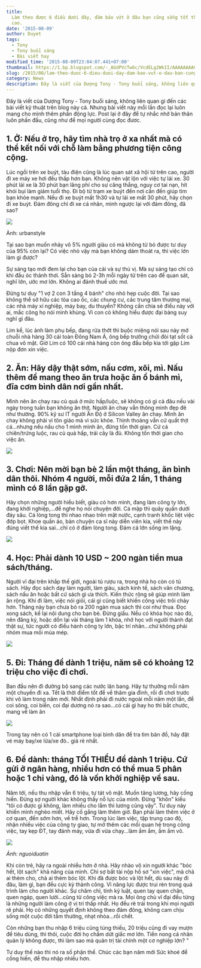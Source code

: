 ```yaml
---
title:
  Làm theo được 6 điều dưới đây, đảm bảo vứt ở đâu bạn cũng sống tốt thu nhập
  cao.
date: '2015-08-09'
author: Duyet
tags:
  - Tony
  - Tony buổi sáng
  - Bài viết hay
modified_time: '2015-08-09T23:04:07.441+07:00'
thumbnail: https://1.bp.blogspot.com/-_AGdPVcTw6c/VcdELg2WkII/AAAAAAAACtw/yvgddlzqydc/s1600/150524-b-lam-tho-dc-5-dieu-duoi-day-1.jpg
slug: /2015/08/lam-theo-duoc-6-dieu-duoi-day-dam-bao-vut-o-dau-ban-cung-song-tot-thu-nhap-cao.html
category: News
description: Đây là viết của Dượng Tony - Tony buổi sáng, không liên quan gì đến các bài viết kỹ thuật trên blog này cả. Nhưng bài viết này mỗi lần đọc lại luôn mang cho mình thêm phần động lực. Post lại ở đây để tự nhắc nhở bản thân luôn phấn đấu, cũng như để mọi người cùng đọc đươc.
---
```


Đây là viết của Dượng Tony - Tony buổi sáng, không liên quan gì đến các bài viết kỹ thuật trên blog này cả. Nhưng bài viết này mỗi lần đọc lại luôn mang cho mình thêm phần động lực. Post lại ở đây để tự nhắc nhở bản thân luôn phấn đấu, cũng như để mọi người cùng đọc đươc.

## 1\. Ở: Nếu ở trọ, hãy tìm nhà trọ ở xa nhất mà có thể kết nối với chỗ làm bằng phương tiện công cộng.

Lúc ngồi trên xe buýt, tàu điện cũng là lúc quan sát xã hội từ trên cao, người đi xe máy xe hơi đều thấp hơn bạn. Không nên vật lộn với việc tự lái xe. 30 phút lái xe là 30 phút bạn lãng phí cho sự căng thẳng, nguy cơ tai nạn, hít khói bụi làm giảm tuổi thọ. Đi bộ từ trạm xe buýt đến nơi cần đến giúp tim bạn khỏe mạnh. Nếu đi xe buýt mất 1h30 và tự lái xe mất 30 phút, hãy chọn đi xe buýt. Đám đông chỉ đi xe cá nhân, mình ngược lại với đám đông, đã sao?

[![](https://1.bp.blogspot.com/-_AGdPVcTw6c/VcdELg2WkII/AAAAAAAACtw/yvgddlzqydc/s1600/150524-b-lam-tho-dc-5-dieu-duoi-day-1.jpg)](https://1.bp.blogspot.com/-_AGdPVcTw6c/VcdELg2WkII/AAAAAAAACtw/yvgddlzqydc/s1600/150524-b-lam-tho-dc-5-dieu-duoi-day-1.jpg)

Ảnh: urbanstyle

Tại sao bạn muốn nhảy vô 5% người giàu có mà không từ bỏ được tư duy của 95% còn lại? Có việc nhỏ vậy mà bạn không dám thoát ra, thì việc lớn làm gì được?

Sự sáng tạo mới đem lại cho bạn của cải và sự thú vị. Mà sự sáng tạo chỉ có khi đầu óc thảnh thơi. Sẵn sàng bỏ 2-3h mỗi ngày từ trên cao để quan sát, nghĩ lớn, ước mơ lớn. Không ai đánh thuế ước mơ.

Đừng tư duy "1 vợ 2 con 3 tầng 4 bánh" cho nhỏ hẹp cuộc đời. Tại sao không thể sở hữu các tòa cao ốc, các chung cư, các trung tâm thương mại, các nhà máy xí nghiệp, máy bay, du thuyền? Không cần chia sẻ điều này với ai, mắc công họ nói mình khùng. Vì con cò không hiểu được đại bàng suy nghĩ gì đâu.

Lim kể, lúc ảnh làm phụ bếp, đang rửa thớt thì buộc miệng nói sau này mở chuỗi nhà hàng 30 cái toàn Đông Nam Á, ông bếp trưởng chửi đòi tạt sốt cà chua vô mặt. Giờ Lim có 100 cái nhà hàng còn ông đầu bếp kia tới gặp Lim nộp đơn xin việc.

## 2\. Ăn: Hãy dậy thật sớm, nấu cơm, xôi, mì. Nấu thêm để mang theo ăn trưa hoặc ăn ổ bánh mì, đĩa cơm bình dân nơi gần nhất.

Mình nên ăn chay rau củ quả ở mức hấp/luộc, sẽ không có gì cả đâu nếu vài ngày trong tuần bạn không ăn thịt. Người ăn chay vẫn thông minh đẹp đẽ như thường. 90% kỹ sư IT người Ấn Độ ở Silicon Valley ăn chay. Mình ăn chay không phải vì tôn giáo mà vì sức khỏe. Thỉnh thoảng vẫn cứ quất thịt cá…nhưng nếu nấu cho 1 mình mình ăn, đừng tốn thời gian. Cứ cá chiên/trứng luộc, rau củ quả hấp, trái cây là đủ. Không tốn thời gian cho việc ăn.

![](https://4.bp.blogspot.com/-DxPUOCbFwLI/VcdEZo_cUQI/AAAAAAAACt4/TvujbmoTwWA/s1600/150524-b-lam-tho-dc-5-dieu-duoi-day-2.jpg)

## 3\. Chơi: Nên mời bạn bè 2 lần một tháng, ăn bình dân thôi. Nhóm 4 người, mỗi đứa 2 lần, 1 tháng mình có 8 lần gặp gỡ.

Hãy chọn những người hiểu biết, giàu có hơn mình, đang làm công ty lớn, đang khởi nghiệp,…để nghe họ nói chuyện đời. Cá mập thì quây quần dưới đáy sâu. Cá lòng tong thì nhao nhao trên mặt nước, cạnh tranh khốc liệt việc đớp bọt. Khoe quần áo, bàn chuyện ca sĩ này diễn viên kia, viết thế này đúng viết thế kia sai…chỉ có ở đám lòng tong. Đám cá lớn sống im lặng.

![](https://3.bp.blogspot.com/-xSewbWQ2DEQ/VcdEjYwkwuI/AAAAAAAACuA/Hpmv9Vy_iTY/s1600/150524-b-lam-tho-dc-5-dieu-duoi-day-3.jpg)

## 4\. Học: Phải dành 10 USD ~ 200 ngàn tiền mua sách/tháng.

Người vĩ đại trên khắp thế giới, ngoài tủ rượu ra, trong nhà họ còn có tủ sách. Hãy đọc sách dạy làm người, làm giàu, sách kinh tế, sách văn chương, sách nấu ăn hoặc bất cứ sách gì ưa thích. Kiến thức rộng sẽ giúp mình làm ăn rộng. Khi đi làm, việc nói giỏi, cái gì cũng biết khiến công việc trôi chảy hơn. Tháng này bạn chưa bỏ ra 200 ngàn mua sách thì coi như thua. Đọc xong sách, kể lại nội dung cho bạn bè. Đừng giấu. Nếu có khóa học nào đó, nên đăng ký, hoặc dồn lại vài tháng làm 1 khóa, nhớ học với người thành đạt thật sự, tức người có điều hành công ty lớn, bậc trí nhân…chứ không phải nhóm mua môi múa mép.

[![](https://4.bp.blogspot.com/-wVdnppbAFcM/VcdEsFBedII/AAAAAAAACuI/rmRwSJ1XeN0/s1600/150524-b-lam-tho-dc-5-dieu-duoi-day-4.jpg)](https://4.bp.blogspot.com/-wVdnppbAFcM/VcdEsFBedII/AAAAAAAACuI/rmRwSJ1XeN0/s1600/150524-b-lam-tho-dc-5-dieu-duoi-day-4.jpg)

## 5\. Đi: Tháng để dành 1 triệu, năm sẽ có khoảng 12 triệu cho việc đi chơi.

Ban đầu nên đi đường bộ sang các nước lân bang. Hãy tự thưởng mỗi năm một chuyến đi xa. Tết là thời điểm tốt để về thăm gia đình, rồi đi chơi trước khi vô làm trong năm mới. Nhất định phải đi nước ngoài mỗi năm một lần, để coi sông, coi biển, coi đại dương nó ra sao…có cái gì hay ho thì bắt chước, mang về làm ăn

![](https://4.bp.blogspot.com/-JPIh9NiRB0k/VcdE0dJiW1I/AAAAAAAACuQ/PMiC8gDKj6U/s1600/150524-b-lam-tho-dc-5-dieu-duoi-day-5.jpg)

Trong tay nên có 1 cái smartphone loại bình dân để tra tìm bản đồ, hãy đặt vé máy bay/xe lửa/xe đò.. giá rẻ nhất.

## 6\. Để dành: tháng TỐI THIỂU để dành 1 triệu. Cứ gửi ở ngân hàng, nhiều hơn có thể mua 5 phân hoặc 1 chỉ vàng, đó là vốn khởi nghiệp về sau.

Năm tới, nếu thu nhập vẫn 6 triệu, tự tát vô mặt. Muốn tăng lương, hãy cống hiến. Đừng sợ người khác không thấy nỗ lực của mình. Đừng "khôn" kiểu "tôi có được gì không, làm nhiều cho lắm thì lương cũng vậy". Tư duy này khiến mình nghèo miết. Hãy cố gắng làm thêm giờ. Bạn phải làm thêm việc ở cơ quan, đến sớm hơn, về trễ hơn. Trong lúc làm việc, tập trung cao độ, nhận nhiều việc của công ty giao, tự mở thêm các mối quan hệ trong công việc, tay kẹp ĐT, tay đánh máy, vừa đi vừa chạy...làm ầm ầm, ầm ầm vô.

[![](https://3.bp.blogspot.com/-uEmqgUkgm_s/VcdFAlaXgEI/AAAAAAAACuY/xvoFMq2Qiko/s1600/150524-b-lam-tho-dc-5-dieu-duoi-day-6.jpg)](https://3.bp.blogspot.com/-uEmqgUkgm_s/VcdFAlaXgEI/AAAAAAAACuY/xvoFMq2Qiko/s1600/150524-b-lam-tho-dc-5-dieu-duoi-day-6.jpg)

_Ảnh: nguoiduatin_

Khi còn trẻ, hãy ra ngoài nhiều hơn ở nhà. Hãy nhào vô xin người khác "bóc hết, lột sạch" khả năng của mình. Chỉ sợ bất tài nộp hồ sơ "xin việc", mà chả ai thèm cho, chả ai thèm bóc lột. Khi đã được bóc và lột hết, dù sau này đi đâu, làm gì, bạn đều cực kỳ thành công. Vì năng lực được trui rèn trong quá trình làm cho người khác. Sự chăm chỉ, tính kỷ luật, quen tay quen chân, quen ngáp, quen lười…cũng từ công việc mà ra. Mọi ông chủ vĩ đại đều từng là những người làm công ở vị trí thấp nhất. Họ đều rẽ trái trong khi mọi người rẽ phải. Họ có những quyết định không theo đám đông, không cam chịu sống một cuộc đời tầm thường, nhạt nhòa…rồi chết.

Còn những bạn thu nhập 6 triệu cũng túng thiếu, 20 triệu cũng đi vay mượn để tiêu dùng, thì thôi, cuộc đời họ chấm dứt giấc mơ lớn. Tiền nong cá nhân quản lý không được, thì làm sao mà quản trị tài chính một cơ nghiệp lớn? "

Tư duy thế nào thì nó ra số phận thế. Chúc các bạn năm mới Sức khoẻ để cống hiến, để thu nhập nhiều hơn.
